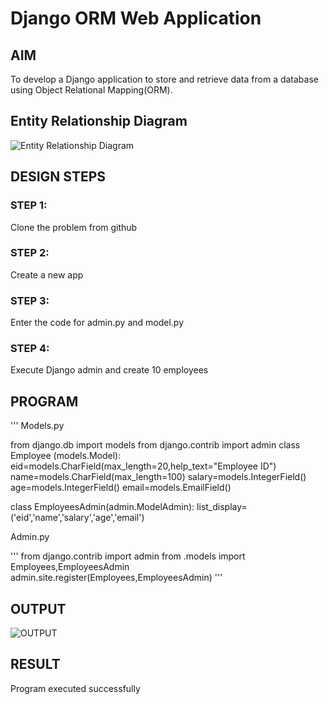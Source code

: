 # Django ORM Web Application

## AIM
To develop a Django application to store and retrieve data from a database using Object Relational Mapping(ORM).

## Entity Relationship Diagram

![Entity Relationship Diagram](./er.png)

## DESIGN STEPS

### STEP 1:
Clone the problem from github

### STEP 2:
Create a new app

### STEP 3:
Enter the code for admin.py and model.py

### STEP 4:
Execute Django admin and create 10 employees 
 
## PROGRAM

'''
Models.py

from django.db import models
from django.contrib import admin
class Employee (models.Model):
    eid=models.CharField(max_length=20,help_text="Employee ID")
    name=models.CharField(max_length=100)
    salary=models.IntegerField()
    age=models.IntegerField()
    email=models.EmailField()

class EmployeesAdmin(admin.ModelAdmin):
    list_display=('eid','name','salary','age','email') 

Admin.py

'''
from django.contrib import admin
from .models import Employees,EmployeesAdmin
admin.site.register(Employees,EmployeesAdmin)
'''


## OUTPUT

![OUTPUT](./out.png)


## RESULT

Program executed successfully